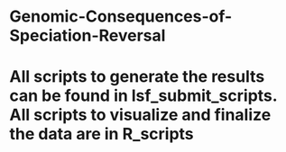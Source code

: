 # Genomic-Consequences-of-Speciation-Reversal
# All scripts to generate the results can be found in lsf_submit_scripts. All scripts to visualize and finalize the data are in R_scripts
